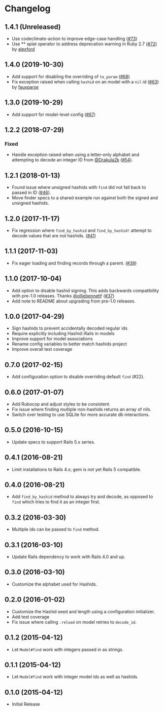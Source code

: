 # Changelog

## 1.4.1 (Unreleased)

- Use codeclimate-action to improve edge-case handling ([#73](https://github.com/jcypret/hashid-rails/pull/73))
- Use ** splat operator to address deprecation warning in Ruby 2.7 ([#72](https://github.com/jcypret/hashid-rails/pull/72)) by [alexford](https://github.com/alexford)

## 1.4.0 (2019-10-30)
- Add support for disabling the overriding of `to_param` ([#68](https://github.com/jcypret/hashid-rails/pull/68))
- Fix exception raised when calling `hashid` on an model with a `nil` id
  ([#63](https://github.com/jcypret/hashid-rails/pull/63)) by [fauxparse](https://github.com/fauxparse)

## 1.3.0 (2019-10-29)
- Add support for model-level config ([#67](https://github.com/jcypret/hashid-rails/pull/67))

## 1.2.2 (2018-07-29)
### Fixed
- Handle exception raised when using a letter-only alphabet and attempting to
  decode an integer ID from [@Drakula2k](https://github.com/Drakula2k) ([#54](https://github.com/jcypret/hashid-rails/pull/54)).

## 1.2.1 (2018-01-13)
- Found issue where unsigned hashids with `find` did not fall back to passed in ID ([#46](https://github.com/jcypret/hashid-rails/pull/46)).
- Move finder specs to a shared example run against both the signed and unsigned hashids.

## 1.2.0 (2017-11-17)
- Fix regression where `find_by_hashid` and `find_by_hashid!` attempt to decode
  values that are not hashids. ([#41](https://github.com/jcypret/hashid-rails/pull/41))

## 1.1.1 (2017-11-03)
- Fix eager loading and finding records through a parent. ([#39](https://github.com/jcypret/hashid-rails/pull/39))

## 1.1.0 (2017-10-04)
- Add option to disable hashid signing. This adds backwards compatibility with
  pre-1.0 releases. Thanks [@olliebennett](https://github.com/olliebennett)! ([#37](https://github.com/jcypret/hashid-rails/pull/37))
- Add note to README about upgrading from pre-1.0 releases.

## 1.0.0 (2017-04-29)
- Sign hashids to prevent accidentally decoded regular ids
- Require explicitly including Hashid::Rails in models
- Improve support for model associations
- Rename config variables to better match hashids project
- Improve overall test coverage

## 0.7.0 (2017-02-15)
- Add configuration option to disable overriding default `find` (#22).

## 0.6.0 (2017-01-07)
- Add Rubocop and adjust styles to be consistent.
- Fix issue where finding multiple non-hashids returns an array of nils.
- Switch over testing to use SQLite for more accurate db interactions.

## 0.5.0 (2016-10-15)
- Update specs to support Rails 5.x series.

## 0.4.1 (2016-08-21)
- Limit installations to Rails 4.x; gem is not yet Rails 5 compatible.

## 0.4.0 (2016-08-21)
- Add `find_by_hashid` method to always try and decode, as opposed to `find` which tries to find it as an integer first.

## 0.3.2 (2016-03-30)
- Multiple ids can be passed to `find` method.

## 0.3.1 (2016-03-10)
- Update Rails dependency to work with Rails 4.0 and up.

## 0.3.0 (2016-03-10)
- Customize the alphabet used for Hashids.

## 0.2.0 (2016-01-02)

- Customize the Hashid seed and length using a configuration initializer.
- Add test coverage
- Fix issue where calling `.reload` on model retries to `decode_id`.

## 0.1.2 (2015-04-12)

- Let `Model#find` work with integers passed in as strings.

## 0.1.1 (2015-04-12)

- Let `Model#find` work with integer model ids as well as hashids.

## 0.1.0 (2015-04-12)

- Initial Release
